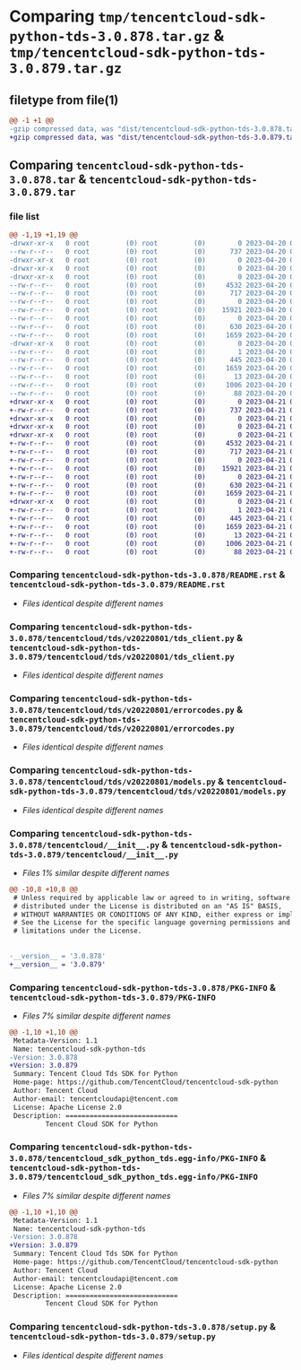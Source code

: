# Comparing `tmp/tencentcloud-sdk-python-tds-3.0.878.tar.gz` & `tmp/tencentcloud-sdk-python-tds-3.0.879.tar.gz`

## filetype from file(1)

```diff
@@ -1 +1 @@
-gzip compressed data, was "dist/tencentcloud-sdk-python-tds-3.0.878.tar", last modified: Thu Apr 20 00:49:20 2023, max compression
+gzip compressed data, was "dist/tencentcloud-sdk-python-tds-3.0.879.tar", last modified: Fri Apr 21 01:02:47 2023, max compression
```

## Comparing `tencentcloud-sdk-python-tds-3.0.878.tar` & `tencentcloud-sdk-python-tds-3.0.879.tar`

### file list

```diff
@@ -1,19 +1,19 @@
-drwxr-xr-x   0 root         (0) root         (0)        0 2023-04-20 00:49:20.000000 tencentcloud-sdk-python-tds-3.0.878/
--rw-r--r--   0 root         (0) root         (0)      737 2023-04-20 00:49:20.000000 tencentcloud-sdk-python-tds-3.0.878/README.rst
-drwxr-xr-x   0 root         (0) root         (0)        0 2023-04-20 00:49:20.000000 tencentcloud-sdk-python-tds-3.0.878/tencentcloud/
-drwxr-xr-x   0 root         (0) root         (0)        0 2023-04-20 00:49:20.000000 tencentcloud-sdk-python-tds-3.0.878/tencentcloud/tds/
-drwxr-xr-x   0 root         (0) root         (0)        0 2023-04-20 00:49:20.000000 tencentcloud-sdk-python-tds-3.0.878/tencentcloud/tds/v20220801/
--rw-r--r--   0 root         (0) root         (0)     4532 2023-04-20 00:49:20.000000 tencentcloud-sdk-python-tds-3.0.878/tencentcloud/tds/v20220801/tds_client.py
--rw-r--r--   0 root         (0) root         (0)      717 2023-04-20 00:49:20.000000 tencentcloud-sdk-python-tds-3.0.878/tencentcloud/tds/v20220801/errorcodes.py
--rw-r--r--   0 root         (0) root         (0)        0 2023-04-20 00:49:20.000000 tencentcloud-sdk-python-tds-3.0.878/tencentcloud/tds/v20220801/__init__.py
--rw-r--r--   0 root         (0) root         (0)    15921 2023-04-20 00:49:20.000000 tencentcloud-sdk-python-tds-3.0.878/tencentcloud/tds/v20220801/models.py
--rw-r--r--   0 root         (0) root         (0)        0 2023-04-20 00:49:20.000000 tencentcloud-sdk-python-tds-3.0.878/tencentcloud/tds/__init__.py
--rw-r--r--   0 root         (0) root         (0)      630 2023-04-20 00:49:20.000000 tencentcloud-sdk-python-tds-3.0.878/tencentcloud/__init__.py
--rw-r--r--   0 root         (0) root         (0)     1659 2023-04-20 00:49:20.000000 tencentcloud-sdk-python-tds-3.0.878/PKG-INFO
-drwxr-xr-x   0 root         (0) root         (0)        0 2023-04-20 00:49:20.000000 tencentcloud-sdk-python-tds-3.0.878/tencentcloud_sdk_python_tds.egg-info/
--rw-r--r--   0 root         (0) root         (0)        1 2023-04-20 00:49:20.000000 tencentcloud-sdk-python-tds-3.0.878/tencentcloud_sdk_python_tds.egg-info/dependency_links.txt
--rw-r--r--   0 root         (0) root         (0)      445 2023-04-20 00:49:20.000000 tencentcloud-sdk-python-tds-3.0.878/tencentcloud_sdk_python_tds.egg-info/SOURCES.txt
--rw-r--r--   0 root         (0) root         (0)     1659 2023-04-20 00:49:20.000000 tencentcloud-sdk-python-tds-3.0.878/tencentcloud_sdk_python_tds.egg-info/PKG-INFO
--rw-r--r--   0 root         (0) root         (0)       13 2023-04-20 00:49:20.000000 tencentcloud-sdk-python-tds-3.0.878/tencentcloud_sdk_python_tds.egg-info/top_level.txt
--rw-r--r--   0 root         (0) root         (0)     1006 2023-04-20 00:49:20.000000 tencentcloud-sdk-python-tds-3.0.878/setup.py
--rw-r--r--   0 root         (0) root         (0)       88 2023-04-20 00:49:20.000000 tencentcloud-sdk-python-tds-3.0.878/setup.cfg
+drwxr-xr-x   0 root         (0) root         (0)        0 2023-04-21 01:02:47.000000 tencentcloud-sdk-python-tds-3.0.879/
+-rw-r--r--   0 root         (0) root         (0)      737 2023-04-21 01:02:47.000000 tencentcloud-sdk-python-tds-3.0.879/README.rst
+drwxr-xr-x   0 root         (0) root         (0)        0 2023-04-21 01:02:47.000000 tencentcloud-sdk-python-tds-3.0.879/tencentcloud/
+drwxr-xr-x   0 root         (0) root         (0)        0 2023-04-21 01:02:47.000000 tencentcloud-sdk-python-tds-3.0.879/tencentcloud/tds/
+drwxr-xr-x   0 root         (0) root         (0)        0 2023-04-21 01:02:47.000000 tencentcloud-sdk-python-tds-3.0.879/tencentcloud/tds/v20220801/
+-rw-r--r--   0 root         (0) root         (0)     4532 2023-04-21 01:02:47.000000 tencentcloud-sdk-python-tds-3.0.879/tencentcloud/tds/v20220801/tds_client.py
+-rw-r--r--   0 root         (0) root         (0)      717 2023-04-21 01:02:47.000000 tencentcloud-sdk-python-tds-3.0.879/tencentcloud/tds/v20220801/errorcodes.py
+-rw-r--r--   0 root         (0) root         (0)        0 2023-04-21 01:02:47.000000 tencentcloud-sdk-python-tds-3.0.879/tencentcloud/tds/v20220801/__init__.py
+-rw-r--r--   0 root         (0) root         (0)    15921 2023-04-21 01:02:47.000000 tencentcloud-sdk-python-tds-3.0.879/tencentcloud/tds/v20220801/models.py
+-rw-r--r--   0 root         (0) root         (0)        0 2023-04-21 01:02:47.000000 tencentcloud-sdk-python-tds-3.0.879/tencentcloud/tds/__init__.py
+-rw-r--r--   0 root         (0) root         (0)      630 2023-04-21 01:02:47.000000 tencentcloud-sdk-python-tds-3.0.879/tencentcloud/__init__.py
+-rw-r--r--   0 root         (0) root         (0)     1659 2023-04-21 01:02:47.000000 tencentcloud-sdk-python-tds-3.0.879/PKG-INFO
+drwxr-xr-x   0 root         (0) root         (0)        0 2023-04-21 01:02:47.000000 tencentcloud-sdk-python-tds-3.0.879/tencentcloud_sdk_python_tds.egg-info/
+-rw-r--r--   0 root         (0) root         (0)        1 2023-04-21 01:02:47.000000 tencentcloud-sdk-python-tds-3.0.879/tencentcloud_sdk_python_tds.egg-info/dependency_links.txt
+-rw-r--r--   0 root         (0) root         (0)      445 2023-04-21 01:02:47.000000 tencentcloud-sdk-python-tds-3.0.879/tencentcloud_sdk_python_tds.egg-info/SOURCES.txt
+-rw-r--r--   0 root         (0) root         (0)     1659 2023-04-21 01:02:47.000000 tencentcloud-sdk-python-tds-3.0.879/tencentcloud_sdk_python_tds.egg-info/PKG-INFO
+-rw-r--r--   0 root         (0) root         (0)       13 2023-04-21 01:02:47.000000 tencentcloud-sdk-python-tds-3.0.879/tencentcloud_sdk_python_tds.egg-info/top_level.txt
+-rw-r--r--   0 root         (0) root         (0)     1006 2023-04-21 01:02:47.000000 tencentcloud-sdk-python-tds-3.0.879/setup.py
+-rw-r--r--   0 root         (0) root         (0)       88 2023-04-21 01:02:47.000000 tencentcloud-sdk-python-tds-3.0.879/setup.cfg
```

### Comparing `tencentcloud-sdk-python-tds-3.0.878/README.rst` & `tencentcloud-sdk-python-tds-3.0.879/README.rst`

 * *Files identical despite different names*

### Comparing `tencentcloud-sdk-python-tds-3.0.878/tencentcloud/tds/v20220801/tds_client.py` & `tencentcloud-sdk-python-tds-3.0.879/tencentcloud/tds/v20220801/tds_client.py`

 * *Files identical despite different names*

### Comparing `tencentcloud-sdk-python-tds-3.0.878/tencentcloud/tds/v20220801/errorcodes.py` & `tencentcloud-sdk-python-tds-3.0.879/tencentcloud/tds/v20220801/errorcodes.py`

 * *Files identical despite different names*

### Comparing `tencentcloud-sdk-python-tds-3.0.878/tencentcloud/tds/v20220801/models.py` & `tencentcloud-sdk-python-tds-3.0.879/tencentcloud/tds/v20220801/models.py`

 * *Files identical despite different names*

### Comparing `tencentcloud-sdk-python-tds-3.0.878/tencentcloud/__init__.py` & `tencentcloud-sdk-python-tds-3.0.879/tencentcloud/__init__.py`

 * *Files 1% similar despite different names*

```diff
@@ -10,8 +10,8 @@
 # Unless required by applicable law or agreed to in writing, software
 # distributed under the License is distributed on an "AS IS" BASIS,
 # WITHOUT WARRANTIES OR CONDITIONS OF ANY KIND, either express or implied.
 # See the License for the specific language governing permissions and
 # limitations under the License.
 
 
-__version__ = '3.0.878'
+__version__ = '3.0.879'
```

### Comparing `tencentcloud-sdk-python-tds-3.0.878/PKG-INFO` & `tencentcloud-sdk-python-tds-3.0.879/PKG-INFO`

 * *Files 7% similar despite different names*

```diff
@@ -1,10 +1,10 @@
 Metadata-Version: 1.1
 Name: tencentcloud-sdk-python-tds
-Version: 3.0.878
+Version: 3.0.879
 Summary: Tencent Cloud Tds SDK for Python
 Home-page: https://github.com/TencentCloud/tencentcloud-sdk-python
 Author: Tencent Cloud
 Author-email: tencentcloudapi@tencent.com
 License: Apache License 2.0
 Description: ============================
         Tencent Cloud SDK for Python
```

### Comparing `tencentcloud-sdk-python-tds-3.0.878/tencentcloud_sdk_python_tds.egg-info/PKG-INFO` & `tencentcloud-sdk-python-tds-3.0.879/tencentcloud_sdk_python_tds.egg-info/PKG-INFO`

 * *Files 7% similar despite different names*

```diff
@@ -1,10 +1,10 @@
 Metadata-Version: 1.1
 Name: tencentcloud-sdk-python-tds
-Version: 3.0.878
+Version: 3.0.879
 Summary: Tencent Cloud Tds SDK for Python
 Home-page: https://github.com/TencentCloud/tencentcloud-sdk-python
 Author: Tencent Cloud
 Author-email: tencentcloudapi@tencent.com
 License: Apache License 2.0
 Description: ============================
         Tencent Cloud SDK for Python
```

### Comparing `tencentcloud-sdk-python-tds-3.0.878/setup.py` & `tencentcloud-sdk-python-tds-3.0.879/setup.py`

 * *Files identical despite different names*

